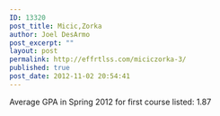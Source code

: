 ```yaml
---
ID: 13320
post_title: Micic,Zorka
author: Joel DesArmo
post_excerpt: ""
layout: post
permalink: http://effrtlss.com/miciczorka-3/
published: true
post_date: 2012-11-02 20:54:41
---
```

<p>Average GPA in Spring 2012 for first course listed: 1.87</p>